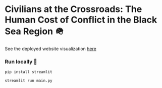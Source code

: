 # Civilians at the Crossroads: The Human Cost of Conflict in the Black Sea Region 🪖

See the deployed website visualization [here](https://cost-of-war-in-the-black-sea-region-771755230276.europe-west1.run.app/)


### Run locally 🚀

`pip install streamlit`

`streamlit run main.py`
